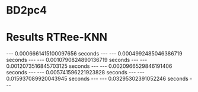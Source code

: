 # BD2pc4

# Results RTRee-KNN

--- 0.0006661415100097656 seconds ---
--- 0.0004992485046386719 seconds ---
--- 0.0010790824890136719 seconds ---
--- 0.0012073516845703125 seconds ---
--- 0.0020966529846191406 seconds ---
--- 0.005741596221923828 seconds ---
--- 0.015937089920043945 seconds ---
--- 0.03295302391052246 seconds ---
